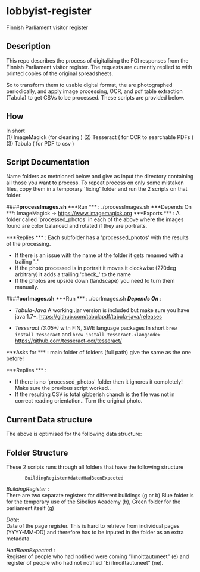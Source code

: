 # lobbyist-register
Finnish Parliament visitor register

## Description

This repo describes the process of digitalising the FOI responses from the Finnish Parliament visitor register.
The requests are currently replied to with printed copies of the original spreadsheets.

So to transform them to usable digital format, the are photographed periodically, and apply image processing, OCR, and pdf table extraction (Tabula) to get CSVs to be processed. These scripts are provided below.

## How

In short   
(1) ImageMagick (for cleaning ) 
(2) Tesseract ( for OCR to searchable PDFs )
(3) Tabula ( for PDF to csv )


## Script Documentation
Name folders as metnioned below and give as input the directory containing all those you want to process. To repeat process on only some mistaken files, copy them in a temporary 'fixing' folder and run the 2 scripts on that folder.

####**processImages.sh**
***Run ***        :        ./processImages.sh
***Depends On ***: ImageMagick -> https://www.imagemagick.org
***Exports ***    : A folder called 'processed_photos' in each of the above where the images found are color balanced and rotated if they are portraits. 
                  
 ***Replies ***    : Each subfolder has a 'processed_photos' with the results of the processing.

 -  If there is an issue with the name of the folder it gets renamed with a trailing '_'
 -  If the photo processed is in portrait it moves it clockwise (270deg arbitrary) it  adds a trailing 'check_' to the name
 - If the photos are upside down (landscape) you need to turn them manually.


####**ocrImages.sh**
 ***Run ***       : ./ocrImages.sh
 ***Depends On*** :

 - *Tabula-Java* 
    A working .jar version is included but make sure you have java 1.7+. https://github.com/tabulapdf/tabula-java/releases

 - *Tesseract (3.05+)* with FIN, SWE language packages 
    In short `brew install tesseract` and `brew install tesseract-<langcode>`  
 https://github.com/tesseract-ocr/tesseract/ 

***Asks for ***  : main folder of folders (full path) give the same as the one before!

 ***Replies ***    : 
 

 -  If there is no 'processed_photos' folder then it ignores it completely! Make sure the previous script worked..
 -  If the resulting CSV is total gibberish chanch is the file was not in correct reading orientation.. Turn the original photo.


## Current Data structure 

The above is optimised for the following data structure:


## Folder Structure
 
 These 2 scripts runs through all folders that have the following structure

           BuildingRegister#date#HadBeenExpected

*BuildingRegister* :   
There are two separate registers for different buildings
 (g or b) Blue folder is for the temporary use of the Sibelius Academy (b), Green folder for the parliament itself (g)            

*Date*:   
Date of the page register. This is hard to retrieve from individual pages (YYYY-MM-DD) and therefore has to be inputed in the folder as an extra metadata.

 *HadBeenExpected* :  
Register of people who had notified were coming “Ilmoittautuneet" (e) and register of people who had not notified “Ei ilmoittautuneet” (ne).
